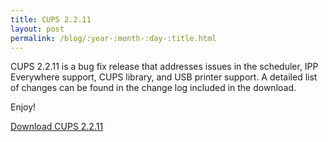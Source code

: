 ```yaml
---
title: CUPS 2.2.11
layout: post
permalink: /blog/:year-:month-:day-:title.html
---
```


CUPS 2.2.11 is a bug fix release that addresses issues in the scheduler,
IPP Everywhere support, CUPS library, and USB printer support.  A detailed list
of changes can be found in the change log included in the download.

Enjoy!

<a class="btn btn-default" href="https://github.com/apple/cups/releases/tag/v2.2.11">Download CUPS 2.2.11</a>
